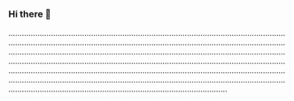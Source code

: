 ### Hi there 👋

..........................................................................................................................................................................................................................................................................................................................................................................................................................................................................................................................................................................................................................................................................................................................................................................................................................................................................